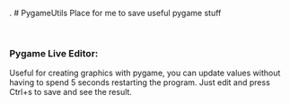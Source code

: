 . # PygameUtils
Place for me to save useful pygame stuff

<br>

### Pygame Live Editor: 
Useful for creating graphics with pygame, you can update values without having to spend 5 seconds restarting the program. Just edit and press Ctrl+s to save and see the result.
